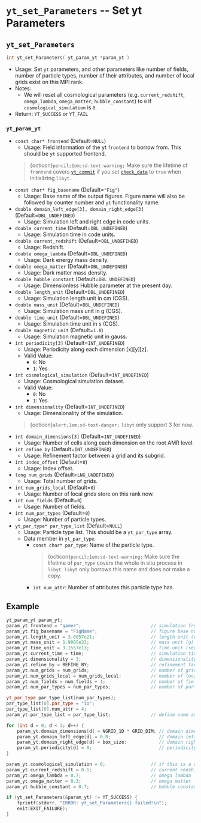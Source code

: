 # `yt_set_Parameters` -- Set yt Parameters

## `yt_set_Parameters`
```cpp
int yt_set_Parameters( yt_param_yt *param_yt )
```
- Usage: Set `yt` parameters, and other parameters like number of fields, number of particle types, number of their attributes, and number of local grids exist on this MPI rank. 
- Notes: 
  - We will reset all cosmological parameters (e.g. `current_redshift`, `omega_lambda`, `omega_matter`, `hubble_constant`) to `0` if `cosmological_simulation` is `0`.
- Return: `YT_SUCCESS` or `YT_FAIL`

### `yt_param_yt`
- `const char* frontend` (Default=`NULL`)
  - Usage: Field information of the yt `frontend` to borrow from. This should be `yt` supported frontend.
  > {octicon}`pencil;1em;sd-text-warning;` Make sure the lifetime of `frontend` covers [`yt_commit`](./yt_commit.md#yt_commit) if you set [`check_data`](./yt_initialize.md#yt_param_libyt) to `true` when initializing `libyt`.
- `const char* fig_basename` (Default=`"Fig"`)
  - Usage: Base name of the output figures. Figure name will also be followed by counter number and `yt` functionality name.
- `double domain_left_edge[3], domain_right_edge[3]` (Default=`DBL_UNDEFINED`)
  - Usage: Simulation left and right edge in code units.
- `double current_time` (Default=`DBL_UNDEFINED`)
  - Usage: Simulation time in code units.
- `double current_redshift` (Default=`DBL_UNDEFINED`)
  - Usage: Redshift.
- `double omega_lambda` (Default=`DBL_UNDEFINED`)
  - Usage: Dark energy mass density.
- `double omega_matter` (Default=`DBL_UNDEFINED`)
  - Usage: Dark matter mass density.
- `double hubble_constant` (Default=`DBL_UNDEFINED`)
  - Usage: Dimensionless Hubble parameter at the present day.
- `double length_unit` (Default=`DBL_UNDEFINED`)
  - Usage: Simulation length unit in cm (CGS).
- `double mass_unit` (Default=`DBL_UNDEFINED`)
  - Usage: Simulation mass unit in g (CGS).
- `double time_unit` (Default=`DBL_UNDEFINED`)
  - Usage: Simulation time unit in s (CGS).
- `double magnetic_unit` (Default=`1.0`)
  - Usage: Simulation magnetic unit in gauss.
- `int periodicity[3]` (Default=`INT_UNDEFINED`)
  - Usage: Periodicity along each dimension [x][y][z].
  - Valid Value:
    - `0`: No
    - `1`: Yes
- `int cosmological_simulation` (Default=`INT_UNDEFINED`)
  - Usage: Cosmological simulation dataset.
  - Valid Value:
    - `0`: No
    - `1`: Yes
- `int dimensionality` (Default=`INT_UNDEFINED`)
  - Usage: Dimensionality of the simulation. 
  > {octicon}`alert;1em;sd-text-danger;` `libyt` only support 3 for now.
- `int domain_dimensions[3]` (Default=`INT_UNDEFINED`)
  - Usage: Number of cells along each dimension on the root AMR level.
- `int refine_by` (Default=`INT_UNDEFINED`)
  - Usage: Refinement factor between a grid and its subgrid.
- `int index_offset` (Default=`0`)
  - Usage: Index offset.
- `long num_grids` (Default=`LNG_UNDEFINED`)
  - Usage: Total number of grids.
- `int num_grids_local` (Default=`0`)
  - Usage: Number of local grids store on this rank now.
- `int num_fields` (Default=`0`)
  - Usage: Number of fields.
- `int num_par_types` (Default=`0`)
  - Usage: Number of particle types.
- `yt_par_type* par_type_list` (Default=`NULL`)
  - Usage: Particle type list. This should be a `yt_par_type` array.
  - Data member in `yt_par_type`:
    - `const char* par_type`: Name of the particle type.
      > {octicon}`pencil;1em;sd-text-warning;` Make sure the lifetime of `par_type` covers the whole in situ process in `libyt`. `libyt` only borrows this name and does not make a copy.
    - `int num_attr`: Number of attributes this particle type has. 

## Example
```cpp
yt_param_yt param_yt;
param_yt.frontend = "gamer";                          // simulation frontend that libyt borrows field info from
param_yt.fig_basename = "FigName";                    // figure base name (default=Fig)
param_yt.length_unit = 3.0857e21;                     // length unit (cm)
param_yt.mass_unit = 1.9885e33;                       // mass unit (g)
param_yt.time_unit = 3.1557e13;                       // time unit (sec)
param_yt.current_time = time;                         // simulation time in code units
param_yt.dimensionality = 3;                          // dimensionality, support 3 only
param_yt.refine_by = REFINE_BY;                       // refinement factor between a grid and its subgrid
param_yt.num_grids = num_grids;                       // number of grids
param_yt.num_grids_local = num_grids_local;           // number of local grids
param_yt.num_fields = num_fields + 1;                 // number of fields, addition one for derived field demo
param_yt.num_par_types = num_par_types;               // number of particle types

yt_par_type par_type_list[num_par_types];
par_type_list[0].par_type = "io";
par_type_list[0].num_attr = 4;
param_yt.par_type_list = par_type_list;               // define name and number of attributes in each particle

for (int d = 0; d < 3; d++) {
    param_yt.domain_dimensions[d] = NGRID_1D * GRID_DIM; // domain dimensions in [x][y][z]
    param_yt.domain_left_edge[d] = 0.0;                  // domain left edge in [x][y][z]
    param_yt.domain_right_edge[d] = box_size;            // domain right edge in [x][y][z]
    param_yt.periodicity[d] = 0;                         // periodicity in [x][y][z]
}

param_yt.cosmological_simulation = 0;                 // if this is a cosmological simulation or not, 0 for false
param_yt.current_redshift = 0.5;                      // current redshift
param_yt.omega_lambda = 0.7;                          // omega lambda
param_yt.omega_matter = 0.3;                          // omega matter
param_yt.hubble_constant = 0.7;                       // hubble constant

if (yt_set_Parameters(&param_yt) != YT_SUCCESS) {
    fprintf(stderr, "ERROR: yt_set_Parameters() failed!\n");
    exit(EXIT_FAILURE);
}
```
